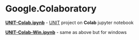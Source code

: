 # Google.Colaboratory


**[UNIT-Colab.ipynb](./UNIT-Colab.ipynb)** - [UNIT](https://github.com/SoleSensei/UNIT) project on **Colab** jupyter notebook

**[UNIT-Colab-Win.ipynb](./UNIT-Colab-Win.ipynb)** - same as above but for windows